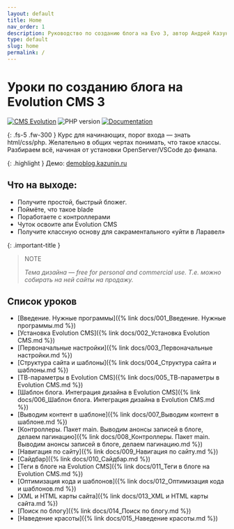 ```yaml
---
layout: default
title: Home
nav_order: 1
description: Руководство по созданию блога на Evo 3, автор Андрей Казунин
type: default
slug: home
permalink: /
---
```


# Уроки по созданию блога на Evolution CMS 3

[![CMS Evolution](https://img.shields.io/badge/CMS-Evolution-brightgreen.svg)](https://github.com/evocms-community/evolution) ![PHP version](https://img.shields.io/badge/PHP->=v7.4-green.svg?php=7.4) [![Documentation](https://img.shields.io/badge/Documentation-ready-green)](https://github.com/0test/lessons-evolution-blog)

{: .fs-5 .fw-300 }
Курс для начинающих, порог входа — знать html/css/php. Желательно в общих чертах понимать, что такое классы.
Разбираем всё, начиная от установки OpenServer/VSCode до финала.

{: .highlight }
Демо: [demoblog.kazunin.ru](http://demoblog.kazunin.ru/)

## Что на выходе:

- Получите простой, быстрый бложег.
- Поймёте, что такое blade
- Поработаете с контроллерами
- Чуток освоите апи Evolution CMS
- Получите классную основу для сакраментального «уйти в Ларавел»

{: .important-title }
> NOTE
>
> _Тема дизайна — free for personal and commercial use. Т.е. можно собирать на ней сайты на продажу._

## Список уроков

- [Введение. Нужные программы]({% link docs/001_Введение. Нужные программы.md %})
- [Установка Evolution CMS]({% link docs/002_Установка Evolution CMS.md %})
- [Первоначальные настройки]({% link docs/003_Первоначальные настройки.md %})
- [Структура сайта и шаблоны]({% link docs/004_Структура сайта и шаблоны.md %})
- [ТВ-параметры в Evolution CMS]({% link docs/005_ТВ-параметры в Evolution CMS.md %})
- [Шаблон блога. Интеграция дизайна в Evolution CMS]({% link docs/006_Шаблон блога. Интеграция дизайна в Evolution CMS.md %})
- [Выводим контент в шаблоне]({% link docs/007_Выводим контент в шаблоне.md %})
- [Контроллеры. Пакет main. Выводим анонсы записей в блоге, делаем пагинацию]({% link docs/008_Контроллеры. Пакет main. Выводим анонсы записей в блоге, делаем пагинацию.md %})
- [Навигация по сайту]({% link docs/009_Навигация по сайту.md %})
- [Сайдбар]({% link docs/010_Сайдбар.md %})
- [Теги в блоге на Evolution CMS]({% link docs/011_Теги в блоге на Evolution CMS.md %})
- [Оптимизация кода и шаблонов]({% link docs/012_Оптимизация кода и шаблонов.md %})
- [XML и HTML карты сайта]({% link docs/013_XML и HTML карты сайта.md %})
- [Поиск по блогу]({% link docs/014_Поиск по блогу.md %})
- [Наведение красоты]({% link docs/015_Наведение красоты.md %})
